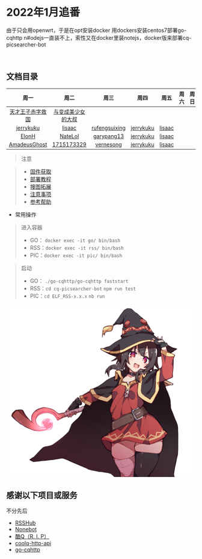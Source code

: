 # 2022年1月追番
由于只会用openwrt，于是在opt安装docker  用dockers安装centos7部署go-cqhttp
n#odejs一直装不上，索性又在docker里装notejs，docker版来部署cq-picsearcher-bot

&nbsp;

## 文档目录

|          周一           |           周二            |              周三               |          周四           |           周五            |              周六               |              周日               |
| :----------------------------------------------------------: | :----------------------------------------------------------: | :----------------------------------------------------------: | :----------------------------------------------------------: | :----------------------------------------------------------: | :----------------------------------------------------------: | :----------------------------------------------------------: |
[天才王子赤字救国](https://www.bilibili.com/bangumi/play/ss40142/)|[与变成美少女的大叔](https://www.bilibili.com/bangumi/play/ss40516/)
|              [jerrykuku](https://github.com/jerrykuku)               |              [lisaac](https://github.com/lisaac)               |              [rufengsuixing](https://github.com/rufengsuixing)               |              [jerrykuku](https://github.com/jerrykuku)               |              [lisaac](https://github.com/lisaac)               |
|              [ElonH](https://github.com/ElonH)               |              [NateLol](https://github.com/NateLol)               |              [garypang13](https://github.com/garypang13)               |              [jerrykuku](https://github.com/jerrykuku)               |              [lisaac](https://github.com/lisaac)               |
|              [AmadeusGhost](https://github.com/AmadeusGhost)               |              [1715173329](https://github.com/1715173329)               |              [vernesong](https://github.com/vernesong)               |              [jerrykuku](https://github.com/jerrykuku)               |              [lisaac](https://github.com/lisaac)               |

> 注意
>

> * [固件获取](固件获取.md)
> * [部署教程](部署方式.md)
> * [搜图拓展](搜图拓展.md)
> * [注意事项](注意事项.md)
> * [参考帮助](参考帮助.md)

* 常用操作
> 进入容器
>* GO： `docker exec -it go/ bin/bash`      
>* RSS：`docker exec -it rss/ bin/bash`      
>* PIC：`docker exec -it pic/ bin/bash`      

> 启动      
>* GO： `./go-cqhttp/go-cqhttp faststart`     
>* RSS：`cd cq-picsearcher-bot`  `npm run test`     
>* PIC：`cd ELF_RSS-x.x.x`       `nb run`



![](https://github.com/bearcloney/Megumi-bot/blob/main/another/megumi.png)


## 感谢以下项目或服务

不分先后

* [RSSHub](https://github.com/DIYgod/RSSHub)
* [Nonebot](https://github.com/nonebot/nonebot2)
* [酷Q（R. I. P）](https://cqp.cc/)
* [coolq-http-api](https://github.com/richardchien/coolq-http-api)
* [go-cqhttp](https://github.com/Mrs4s/go-cqhttp)
